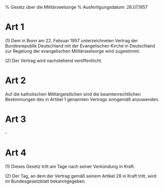 % Gesetz über die Militärseelsorge
% Ausfertigungsdatum: 26.07.1957
 
# Art 1

(1) Dem in Bonn am 22. Februar 1957 unterzeichneten Vertrag der Bundesrepublik Deutschland mit der Evangelischen Kirche in Deutschland zur Regelung der evangelischen Militärseelsorge wird zugestimmt.

(2) Der Vertrag wird nachstehend veröffentlicht.

# Art 2

Auf die katholischen Militärgeistlichen sind die beamtenrechtlichen Bestimmungen des in Artikel 1 genannten Vertrags sinngemäß anzuwenden.

# Art 3

\-

# Art 4

(1) Dieses Gesetz tritt am Tage nach seiner Verkündung in Kraft.

(2) Der Tag, an dem der Vertrag gemäß seinem Artikel 28 in Kraft tritt, wird im Bundesgesetzblatt bekanntgegeben.
